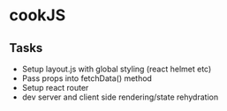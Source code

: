 # cookJS

## Tasks
- Setup layout.js with global styling (react helmet etc)
- Pass props into fetchData() method
- Setup react router
- dev server and client side rendering/state rehydration

